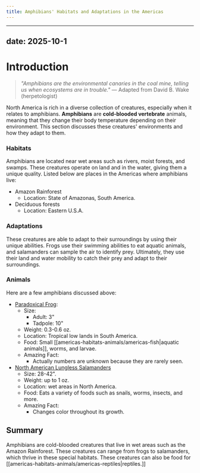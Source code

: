 ```yaml
---
title: Amphibians' Habitats and Adaptations in the Americas
---
```

---
date: 2025-10-1
---
# Introduction

>_"Amphibians are the environmental canaries in the coal mine, telling us when ecosystems are in trouble."_ 
>— Adapted from David B. Wake (herpetologist)

North America is rich in a diverse collection of creatures, especially when it relates to amphibians. **Amphibians** are **cold-blooded vertebrate** animals, meaning that they change their body temperature depending on their environment. This section discusses these creatures' environments and how they adapt to them.
### Habitats

Amphibians are located near wet areas such as rivers, moist forests, and swamps. These creatures operate on land and in the water, giving them a unique quality. Listed below are places in the Americas where amphibians live:

- Amazon Rainforest  
	- Location: State of Amazonas, South America.
- Deciduous forests  
	- Location: Eastern U.S.A.
### Adaptations

These creatures are able to adapt to their surroundings by using their unique abilities. Frogs use their swimming abilities to eat aquatic animals, and salamanders can sample the air to identify prey. Ultimately, they use their land and water mobility to catch their prey and adapt to their surroundings.
### Animals

Here are a few amphibians discussed above:
- [Paradoxical Frog](https://tse4.mm.bing.net/th/id/OIP.vGBVaxbAohJKtCBrtjOPBgHaE7?rs=1&pid=ImgDetMain&o=7&rm=3):
	- Size: 
		- Adult: 3"
		- Tadpole: 10"
	- Weight: 0.3-0.6 oz.
	- Location: Tropical low lands in South America.
	- Food: Small [[americas-habitats-animals/americas-fish|aquatic animals]], worms, and larvae.
	- Amazing Fact: 
		- Actually numbers are unknown because they are rarely seen.
- [North American Lungless Salamanders](https://tse1.explicit.bing.net/th/id/OIP.Aj2oHWWOnvQqSsDPME3ZVQHaEW?rs=1&pid=ImgDetMain&o=7&rm=3)
	- Size: 28-42".
	- Weight: up to 1 oz.
	- Location: wet areas in North America.
	- Food: Eats a variety of foods such as snails, worms, insects, and more.
	- Amazing Fact: 
		- Changes color throughout its growth.
## Summary

Amphibians are cold-blooded creatures that live in wet areas such as the Amazon Rainforest. These creatures can range from frogs to salamanders, which thrive in these special habitats. These creatures can also be food for [[americas-habitats-animals/americas-reptiles|reptiles.]]